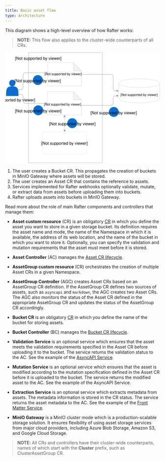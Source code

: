 ```yaml
---
title: Basic asset flow
type: Architecture
---
```


This diagram shows a high-level overview of how Rafter works:

>**NOTE:** This flow also applies to the cluster-wide counterparts of all CRs.

![Basic architecture](./assets/basic-architecture.svg)

1. The user creates a Bucket CR. This propagates the creation of buckets in MinIO Gateway where assets will be stored.
2. The user creates an Asset CR that contains the reference to assets.
3. Services implemented for Rafter webhooks optionally validate, mutate, or extract data from assets before uploading them into buckets.
4. Rafter uploads assets into buckets in MinIO Gateway.

Read more about the role of main Rafter components and controllers that manage them:

- **Asset custom resource** (CR) is an obligatory [CR](./15-asset-cr.md) in which you define the asset you want to store in a given storage bucket. Its definition requires the asset name and mode, the name of the Namespace in which it is available, the address of its web location, and the name of the bucket in which you want to store it. Optionally, you can specify the validation and mutation requirements that the asset must meet before it is stored.

- **Asset Controller** (AC) manages the [Asset CR lifecycle](./08-assetgroup-cr-lifecycle.md).

- **AssetGroup custom resource** (CR) orchestrates the creation of multiple Asset CRs in a given Namespace.

- **AssetGroup Controller** (AGC) creates Asset CRs based on an AssetGroup CR definition. If the AssetGroup CR defines two sources of assets, such as `asyncapi` and `markdown`, the AGC creates two Asset CRs. The AGC also monitors the status of the Asset CR defined in the appropriate AssetGroup CR and updates the status of the AssetGroup CR accordingly.

- **Bucket CR** is an obligatory [CR](./19-bucket-cr.md) in which you define the name of the bucket for storing assets.

- **Bucket Controller** (BC) manages the [Bucket CR lifecycle](./07-bucket-cr-lifecycle.md).

- **Validation Service** is an optional service which ensures that the asset meets the validation requirements specified in the Asset CR before uploading it to the bucket. The service returns the validation status to the AC. See the example of the [AsyncAPI Service](./12-asyncapi-service.md).

- **Mutation Service** is an optional service which ensures that the asset is modified according to the mutation specification defined in the Asset CR before it is uploaded to the bucket. The service returns the modified asset to the AC. See the example of the AsyncAPI Service.

- **Extraction Service** is an optional service which extracts metadata from assets. The metadata information is stored in the CR status. The service returns the asset metadata to the AC. See the example of the [Front Matter Service](./13-front-matter-service.md).

- **MinIO Gateway** is a MinIO cluster mode which is a production-scalable storage solution. It ensures flexibility of using asset storage services from major cloud providers, including Azure Blob Storage, Amazon S3, and Google Cloud Storage.

>**NOTE:** All CRs and controllers have their cluster-wide counterparts, names of which start with the **Cluster** prefix, such as ClusterAssetGroup CR.
